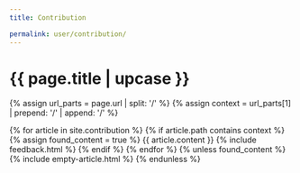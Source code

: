 ```yaml
---
title: Contribution

permalink: user/contribution/
--- 
```


<h1 class="primary">{{ page.title | upcase }}</h1>

{% assign url_parts = page.url | split: '/' %}
{% assign context = url_parts[1] | prepend: '/' | append: '/' %}

{% for article in site.contribution %}
{% if article.path contains context %}
{% assign found_content = true %}
{{ article.content }}
{% include feedback.html %}
{% endif %}
{% endfor %}
{% unless found_content %}
{% include empty-article.html %}
{% endunless %}
